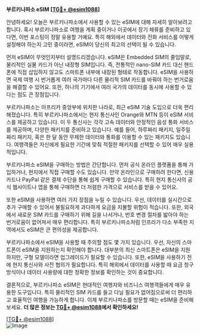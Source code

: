 **부르키나파소 eSIM [[TG💪+ @esim1088](https://t.me/s/esim1088)]**

안녕하세요! 오늘은 부르키나파소에서 사용할 수 있는 eSIM에 대해 자세히 알아보려고 합니다. 혹시 부르키나파소로 여행을 계획 중이거나 이곳에서 장기 체류를 준비하고 있다면, 이번 포스팅이 정말 유용할 거예요. 특히 해외에서 데이터와 전화 서비스를 어떻게 설정해야 하는지 고민 중이라면, eSIM이 당신의 최고의 선택이 될 수 있습니다.

먼저 eSIM이 무엇인지부터 설명드리겠습니다. eSIM은 Embedded SIM의 줄임말로, 물리적인 실물 카드가 아닌 내장형 SIM입니다. 즉, 전통적인 nano-SIM 카드 대신 핸드폰에 직접 삽입하지 않고도 스마트폰 내부에 내장된 형태로 작동합니다. eSIM을 사용하면 국제 여행 시 번거롭게 여러 국가마다 다른 물리적 SIM 카드를 바꿔야 하는 번거로움을 해결할 수 있어요. 또한, 하나의 기기에서 여러 국가의 데이터를 동시에 사용할 수 있다는 점도 큰 장점입니다.

부르키나파소는 아프리카 중앙부에 위치한 나라로, 최근 eSIM 기술 도입으로 더욱 편리해졌습니다. 특히 부르키나파소에서는 현지 통신사인 Orange와 MTN 등이 eSIM 서비스를 제공하고 있습니다. 이 두 통신사는 각각 고속 데이터와 안정적인 음성 통화 서비스를 제공하며, 다양한 패키지를 준비하고 있습니다. 예를 들어, 하루짜리 패키지, 일주일짜리 패키지, 혹은 한 달 동안 무제한 데이터와 통화를 이용할 수 있는 패키지도 있습니다. 여행객들은 자신에게 필요한 기간에 맞춰 적절한 패키지를 선택할 수 있어 매우 실용적입니다.

부르키나파소 eSIM을 구매하는 방법은 간단합니다. 먼저 공식 온라인 플랫폼을 통해 가입하거나, 현지에서 직접 구매할 수도 있습니다. 만약 온라인으로 구매하려 한다면, 신용카드나 PayPal 같은 결제 수단을 통해 쉽게 구매할 수 있습니다. 특히 현지 통신사의 공식 웹사이트나 앱을 통해 구매하면 더 저렴한 가격으로 서비스를 받을 수 있어요.

또한 eSIM을 사용하면 여러 가지 장점을 누릴 수 있습니다. 우선, 데이터를 실시간으로 추가 구매할 수 있어서 불필요하게 과다하게 요금을 지불할 위험이 적습니다. 또한, 외국에서 새로운 SIM 카드를 구매하기 위해 길을 나서거나, 번호 변경 절차를 밟아야 하는 번거로움이 없어져서 매우 편리합니다. 특히 부르키나파소처럼 인프라가 다소 부족한 지역에서도 eSIM은 큰 편의성을 제공합니다.

부르키나파소에서 eSIM을 사용할 때 주의할 점도 몇 가지 있습니다. 우선, 자신의 스마트폰이 eSIM을 지원하는지 확인해야 합니다. 대부분의 최신 스마트폰은 eSIM을 지원하지만, 구형 모델이라면 업그레이드가 필요할 수 있습니다. 또한, eSIM을 사용하기 전에 현지 통신사와 사전 협의가 필요합니다. 특히 해외에서 데이터를 사용할 때 요금 청구 방식이나 데이터 사용량에 대한 정확한 정보를 확인하는 것이 중요합니다.

결론적으로, 부르키나파소 eSIM은 현대적인 여행자와 비즈니스 여행객들에게 매우 유용한 도구입니다. 특히 물리적인 SIM 카드를 들고 다닐 필요가 없어짐으로써 더 편리하고 효율적인 여행을 가능하게 합니다. 이제 부르키나파소를 방문할 때는 eSIM을 준비해보세요. **더 많은 정보는 [TG💪+ @esim1088](https://t.me/s/esim1088)에서 확인하세요!**

[[TG💪+ @esim1088](https://t.me/s/esim1088)]  
![Image](https://i.postimg.cc/Y0z9fWf4/image.png)